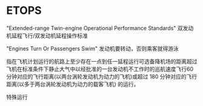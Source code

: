 # ETOPS
"Extended-range Twin-engine Operational Performance Standards"  双发动机延程飞行/双发动机延程操作标准

"Engines Turn Or Passengers Swim" 发动机要转动，否则乘客就得游泳

指在飞机计划运行的航路上至少存在一点到任一延程运行可选备降机场的距离超过飞机在标准条件下静止大气中以经批准的一台发动机不工作时的巡航速度飞行60分钟对应的飞行距离(以两台涡轮发动机为动力的飞机)或超过 180 分钟对应的飞行距离(以多于两台涡轮发动机为动力的载客飞机) 的运行。

特殊运行